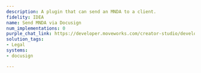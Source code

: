 ```yaml
---
description: A plugin that can send an MNDA to a client.
fidelity: IDEA
name: Send MNDA via Docusign
num_implementations: 0
purple_chat_link: https://developer.moveworks.com/creator-studio/developer-tools/purple-chat-builder/?workspace=%7B%22title%22%3A%22My+Workspace%22%2C%22botSettings%22%3A%7B%7D%2C%22mocks%22%3A%5B%7B%22id%22%3A6991%2C%22title%22%3A%22Mock+1%22%2C%22transcript%22%3A%7B%22settings%22%3A%7B%22colorStyle%22%3A%22LIGHT%22%2C%22startTime%22%3A%2211%3A43+AM%22%2C%22defaultPerson%22%3A%22GWEN%22%2C%22editable%22%3Atrue%7D%2C%22messages%22%3A%5B%7B%22from%22%3A%22USER%22%2C%22text%22%3A%22%3Cp%3ECan+you+send+an+MNDA+to+IntelliTech+via+DocuSign%3F%3C%2Fp%3E%22%7D%2C%7B%22from%22%3A%22ANNOTATION%22%2C%22text%22%3A%22%3Cp%3E%E2%9C%85+Working+on+%3Cb%3ESend+MNDA+To+IntelliTech%3C%2Fb%3E%3Cbr%3E%E2%8F%B3+Calling+Plugin+%3Cb%3ESend+MDNA+via+Docusign%3C%2Fb%3E%3C%2Fp%3E%22%7D%2C%7B%22from%22%3A%22BOT%22%2C%22text%22%3A%22%3Cp%3EThe+MNDA+has+been+successfully+sent+to+IntelliTech+via+DocuSign.+%F0%9F%91%8D+%3Cbr%3E%3Cbr%3ETracking+number%3A+%3Cb%3EDS123456%3C%2Fb%3E.%3Cbr%3E%3C%2Fp%3E%22%7D%5D%7D%7D%5D%7D
solution_tags:
- Legal
systems:
- docusign

---
```


